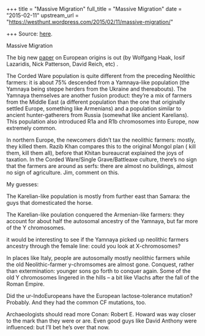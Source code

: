 +++
title = "Massive Migration"
full_title = "Massive Migration"
date = "2015-02-11"
upstream_url = "https://westhunt.wordpress.com/2015/02/11/massive-migration/"

+++
Source: [here](https://westhunt.wordpress.com/2015/02/11/massive-migration/).

Massive Migration

The big new [paper](http://biorxiv.org/content/early/2015/02/10/013433)
on European origins is out (by Wolfgang Haak, Iosif Lazaridis, Nick
Patterson, David Reich, etc) .

The Corded Ware population is quite different from the preceding
Neolithic farmers: it is about 75% descended from a Yamnaya-like
population (the Yamnaya being steppe herders from the Ukraine and
thereabouts). The Yamnaya themselves are another fusion product: they’re
a mix of farmers from the Middle East (a different population than the
one that originally settled Europe, something like Armenians) and a
population similar to ancient hunter-gatherers from Russia (somewhat
like ancient Karelians). This population also introduced R1a and R1b
chromosomes into Europe, now extremely common.

In northern Europe, the newcomers didn’t tax the neolithic farmers:
mostly, they killed them. Razib Khan compares this to the original
Mongol plan ( kill them, kill them all), before that Khitan bureaucrat
explained the joys of taxation. In the Corded Ware/Single
Grave/Battleaxe culture, there’s no sign that the farmers are around as
serfs: there are almost no buildings, almost no sign of agriculture.
Jim, comment on this.

My guesses:

The Karelian-like population is mostly from further east than Samara:
the guys that domesticated the horse.

The Karelian-like poulation conquered the Armenian-like farmers: they
account for about half the autosomal ancestry of the Yamnaya, but far
more of the Y chromosomes.

it would be interesting to see if the Yamnaya picked up neolithic
farmers ancestry through the female line: could you look at
X-chromosomes?

In places like Italy, people are autosomally mostly neolithic farmers
while the old Neolithic-farmer y-chromsomes are almost gone. Conquest,
rather than extermination: younger sons go forth to conquer again. Some
of the old Y chromosomes lingered in the hills – a bit like Vlachs after
the fall of the Roman Empire.

Did the ur-IndoEuropeans have the European lactose-tolerance mutation?
Probably. And they had the common CF mutations, too.

Archaeologists should read more Conan: Robert E. Howard was way closer
to the mark than they were or are. Even good guys like David Anthony
were influenced: but I’ll bet he’s over that now.

